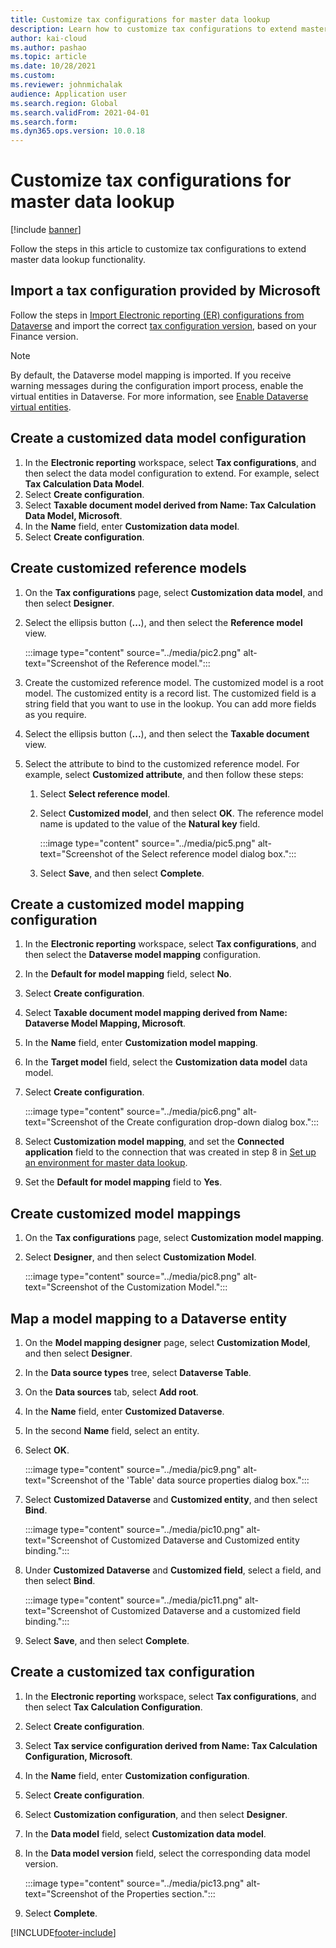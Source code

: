 ```yaml
---
title: Customize tax configurations for master data lookup
description: Learn how to customize tax configurations to extend master data lookup functionality, including a process for importing tax configurations from Microsoft.
author: kai-cloud
ms.author: pashao
ms.topic: article
ms.date: 10/28/2021
ms.custom: 
ms.reviewer: johnmichalak
audience: Application user
ms.search.region: Global
ms.search.validFrom: 2021-04-01
ms.search.form:
ms.dyn365.ops.version: 10.0.18
---
```


# Customize tax configurations for master data lookup

[!include [banner](../../includes/banner.md)]

Follow the steps in this article to customize tax configurations to extend master data lookup functionality.

## Import a tax configuration provided by Microsoft

Follow the steps in [Import Electronic reporting (ER) configurations from Dataverse](./workspace/gsw-import-er-config-dataverse.md) and import the correct [tax configuration version](global-tax-calcuation-service-overview.md#versions), based on your Finance version.

> [!NOTE]
> By default, the Dataverse model mapping is imported. If you receive warning messages during the configuration import process, enable the virtual entities in Dataverse. For more information, see [Enable Dataverse virtual entities](../../../fin-ops-core/dev-itpro/power-platform/enable-virtual-entities.md).

## Create a customized data model configuration

1. In the **Electronic reporting** workspace, select **Tax configurations**, and then select the data model configuration to extend. For example, select **Tax Calculation Data Model**.
2. Select **Create configuration**.
3. Select **Taxable document model derived from Name: Tax Calculation Data Model, Microsoft**.
4. In the **Name** field, enter **Customization data model**.
5. Select **Create configuration**.

## Create customized reference models

1. On the **Tax configurations** page, select **Customization data model**, and then select **Designer**.
2. Select the ellipsis button (**...**), and then select the **Reference model** view.

   :::image type="content" source="../media/pic2.png" alt-text="Screenshot of the Reference model."::: 

4. Create the customized reference model. The customized model is a root model. The customized entity is a record list. The customized field is a string field that you want to use in the lookup. You can add more fields as you require.
5. Select the ellipsis button (**...**), and then select the **Taxable document** view.
6. Select the attribute to bind to the customized reference model. For example, select **Customized attribute**, and then follow these steps:

    1. Select **Select reference model**.
    2. Select **Customized model**, and then select **OK**. The reference model name is updated to the value of the **Natural key** field.

       :::image type="content" source="../media/pic5.png" alt-text="Screenshot of the Select reference model dialog box."::: 

    4. Select **Save**, and then select **Complete**.

## Create a customized model mapping configuration

1. In the **Electronic reporting** workspace, select **Tax configurations**, and then select the **Dataverse model mapping** configuration.
2. In the **Default for model mapping** field, select **No**.
3. Select **Create configuration**.
4. Select **Taxable document model mapping derived from Name: Dataverse Model Mapping, Microsoft**.
5. In the **Name** field, enter **Customization model mapping**.
6. In the **Target model** field, select the **Customization data model** data model.
7. Select **Create configuration**.

   :::image type="content" source="../media/pic6.png" alt-text="Screenshot of the Create configuration drop-down dialog box."::: 

9. Select **Customization model mapping**, and set the **Connected application** field to the connection that was created in step 8 in [Set up an environment for master data lookup](tax-service-set-up-environment-master-data-lookup.md).
10. Set the **Default for model mapping** field to **Yes**.

## Create customized model mappings

1. On the **Tax configurations** page, select **Customization model mapping**.
2. Select **Designer**, and then select **Customization Model**.

   :::image type="content" source="../media/pic8.png" alt-text="Screenshot of the Customization Model."::: 

## Map a model mapping to a Dataverse entity

1. On the **Model mapping designer** page, select **Customization Model**, and then select **Designer**.
2. In the **Data source types** tree, select **Dataverse Table**.
3. On the **Data sources** tab, select **Add root**.
4. In the **Name** field, enter **Customized Dataverse**.
5. In the second **Name** field, select an entity.
6. Select **OK**.

   :::image type="content" source="../media/pic9.png" alt-text="Screenshot of the 'Table' data source properties dialog box."::: 

8. Select **Customized Dataverse** and **Customized entity**, and then select **Bind**.

   :::image type="content" source="../media/pic10.png" alt-text="Screenshot of Customized Dataverse and Customized entity binding."::: 

9. Under **Customized Dataverse** and **Customized field**, select a field, and then select **Bind**.

   :::image type="content" source="../media/pic11.png" alt-text="Screenshot of Customized Dataverse and a customized field binding."::: 

10. Select **Save**, and then select **Complete**.

## Create a customized tax configuration

1. In the **Electronic reporting** workspace, select **Tax configurations**, and then select **Tax Calculation Configuration**.
2. Select **Create configuration**.
3. Select **Tax service configuration derived from Name: Tax Calculation Configuration, Microsoft**.
4. In the **Name** field, enter **Customization configuration**.
5. Select **Create configuration**.
6. Select **Customization configuration**, and then select **Designer**.
7. In the **Data model** field, select **Customization data model**.
8. In the **Data model version** field, select the corresponding data model version.

   :::image type="content" source="../media/pic13.png" alt-text="Screenshot of the Properties section."::: 

10. Select **Complete**.

[!INCLUDE[footer-include](../../../includes/footer-banner.md)]
